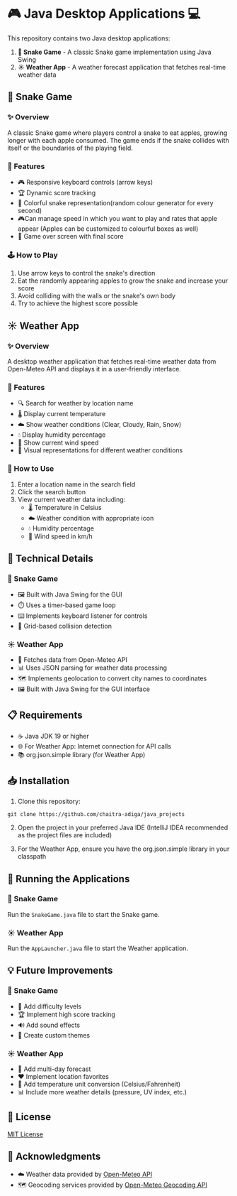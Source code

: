# 🎮 Java Desktop Applications 💻

This repository contains two Java desktop applications:

1. **🐍 Snake Game** - A classic Snake game implementation using Java Swing
2. **☀️ Weather App** - A weather forecast application that fetches real-time weather data

## 🐍 Snake Game

### ✨ Overview
A classic Snake game where players control a snake to eat apples, growing longer with each apple consumed. The game ends if the snake collides with itself or the boundaries of the playing field.

### 🌟 Features
- 🎮 Responsive keyboard controls (arrow keys)
- 🏆 Dynamic score tracking
- 🌈 Colorful snake representation(random colour generator for every second)
- 🎮Can manage speed in which you want to play and rates that apple appear (Apples can be customized to colourful boxes as well)
- 🎯 Game over screen with final score

### 🕹️ How to Play
1. Use arrow keys to control the snake's direction
2. Eat the randomly appearing apples to grow the snake and increase your score
3. Avoid colliding with the walls or the snake's own body
4. Try to achieve the highest score possible

## ☀️ Weather App

### ✨ Overview
A desktop weather application that fetches real-time weather data from Open-Meteo API and displays it in a user-friendly interface.

### 🌟 Features
- 🔍 Search for weather by location name
- 🌡️ Display current temperature
- ☁️ Show weather conditions (Clear, Cloudy, Rain, Snow)
- 💧 Display humidity percentage
- 💨 Show current wind speed
- 🎨 Visual representations for different weather conditions

### 📱 How to Use
1. Enter a location name in the search field
2. Click the search button
3. View current weather data including:
   - 🌡️ Temperature in Celsius
   - ☁️ Weather condition with appropriate icon
   - 💧 Humidity percentage
   - 💨 Wind speed in km/h

## 🔧 Technical Details

### 🐍 Snake Game
- 🖼️ Built with Java Swing for the GUI
- ⏱️ Uses a timer-based game loop
- ⌨️ Implements keyboard listener for controls
- 📏 Grid-based collision detection

### ☀️ Weather App
- 📡 Fetches data from Open-Meteo API
- 📊 Uses JSON parsing for weather data processing
- 🗺️ Implements geolocation to convert city names to coordinates
- 🖼️ Built with Java Swing for the GUI interface

## 📋 Requirements
- ☕ Java JDK 19 or higher
- 🌐 For Weather App: Internet connection for API calls
- 📚 org.json.simple library (for Weather App)

## 📥 Installation

1. Clone this repository:
```
git clone https://github.com/chaitra-adiga/java_projects
```

2. Open the project in your preferred Java IDE (IntelliJ IDEA recommended as the project files are included)

3. For the Weather App, ensure you have the org.json.simple library in your classpath

## 🚀 Running the Applications

### 🐍 Snake Game
Run the `SnakeGame.java` file to start the Snake game.

### ☀️ Weather App
Run the `AppLauncher.java` file to start the Weather application.

## 💡 Future Improvements

### 🐍 Snake Game
- 🔄 Add difficulty levels
- 🏆 Implement high score tracking
- 🔊 Add sound effects
- 🎨 Create custom themes

### ☀️ Weather App
- 📅 Add multi-day forecast
- ❤️ Implement location favorites
- 🔄 Add temperature unit conversion (Celsius/Fahrenheit)
- 📊 Include more weather details (pressure, UV index, etc.)

## 📜 License
[MIT License](LICENSE)

## 👏 Acknowledgments
- ☁️ Weather data provided by [Open-Meteo API](https://open-meteo.com/)
- 🗺️ Geocoding services provided by [Open-Meteo Geocoding API](https://open-meteo.com/en/docs/geocoding-api)
